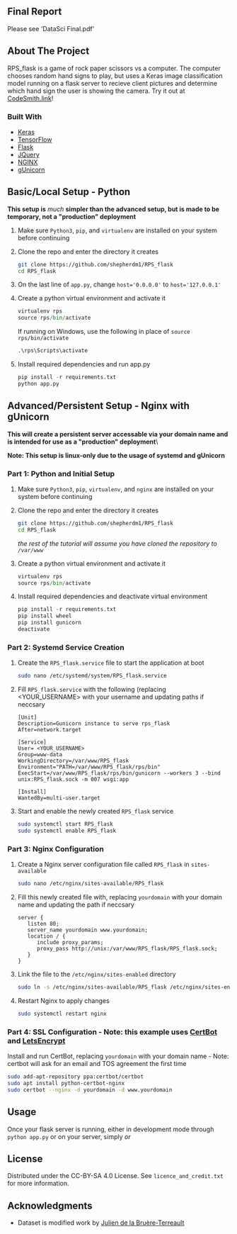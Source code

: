 <!-- ABOUT THE PROJECT -->
## Final Report
Please see 'DataSci Final.pdf'
## About The Project

RPS_flask is a game of rock paper scissors vs a computer. The computer chooses random hand signs to play, but uses a Keras image classification model running on a flask server to recieve client pictures and determine which hand sign the user is showing the camera. Try it out at [CodeSmith.link](https://www.codesmith.link)!

### Built With

* [Keras](https://keras.io/)
* [TensorFlow](https://www.tensorflow.org/)
* [Flask](https://flask.palletsprojects.com/)
* [JQuery](https://jquery.com)
* [NGINX](https://www.nginx.com/)
* [gUnicorn](https://gunicorn.org/)



## Basic/Local Setup - Python
**This setup is** *much* **simpler than the advanced setup, but is made to be temporary, not a "production" deployment**
1. Make sure `Python3`, `pip`, and `virtualenv` are installed on your system before continuing
2. Clone the repo and enter the directory it creates

   ```sh
   git clone https://github.com/shepherdm1/RPS_flask
   cd RPS_flask
   ```
3. On the last line of `app.py`, change `host='0.0.0.0'` to `host='127.0.0.1'`
4. Create a python virtual environment and activate it
   
   ```python
   virtualenv rps
   source rps/bin/activate
   ``` 
   If running on Windows, use the following in place of `source rps/bin/activate`
   ```bat
   .\rps\Scripts\activate
   ```
   
5. Install required dependencies and run app.py
   
   ```python
   pip install -r requirements.txt
   python app.py

   ```

## Advanced/Persistent Setup - Nginx with gUnicorn
**This will create a persistent server accessable via your domain name and is intended for use as a "production" deployment**\

**Note: This setup is linux-only due to the usage of systemd and gUnicorn**

### Part 1: Python and Initial Setup
1. Make sure `Python3`, `pip`, `virtualenv`, and `nginx` are installed on your system before continuing
2. Clone the repo and enter the directory it creates

   ```sh
   git clone https://github.com/shepherdm1/RPS_flask
   cd RPS_flask
   ``` 
   *the rest of the tutorial will assume you have cloned the repository to `/var/www`*
3. Create a python virtual environment and activate it
   
   ```python
   virtualenv rps
   source rps/bin/activate
   ``` 
4. Install required dependencies and deactivate virtual environment
   
   ```python
   pip install -r requirements.txt
   pip install wheel
   pip install gunicorn
   deactivate
   ```
   
### Part 2: Systemd Service Creation
1. Create the `RPS_flask.service` file to start the application at boot
   ```sh
   sudo nano /etc/systemd/system/RPS_flask.service
   ```
2. Fill `RPS_flask.service` with the following (replacing <YOUR_USERNAME> with your username and updating paths if neccsary

   ```
   [Unit]
   Description=Gunicorn instance to serve rps_flask
   After=network.target

   [Service]
   User= <YOUR_USERNAME>
   Group=www-data
   WorkingDirectory=/var/www/RPS_flask
   Environment="PATH=/var/www/RPS_flask/rps/bin"
   ExecStart=/var/www/RPS_flask/rps/bin/gunicorn --workers 3 --bind unix:RPS_flask.sock -m 007 wsgi:app

   [Install]
   WantedBy=multi-user.target
   ```
3. Start and enable the newly created `RPS_flask` service
   
   ```sh
   sudo systemctl start RPS_flask
   sudo systemctl enable RPS_flask
   ```

### Part 3: Nginx Configuration
1. Create a Nginx server configuration file called `RPS_flask` in `sites-available`
   
   ```sh
   sudo nano /etc/nginx/sites-available/RPS_flask 
   ```
2. Fill this newly created file with, replacing `yourdomain` with your domain name and updating the path if neccsary
   
   ```
   server {
      listen 80;
      server_name yourdomain www.yourdomain;
      location / {
         include proxy_params;
         proxy_pass http://unix:/var/www/RPS_flask/RPS_flask.sock;
      }
   }
   ```
 
3. Link the file to the `/etc/nginx/sites-enabled` directory

   ```sh
   sudo ln -s /etc/nginx/sites-available/RPS_flask /etc/nginx/sites-enabled
   ```

4. Restart Nginx to apply changes

   ```sh
   sudo systemctl restart nginx
   ```
### Part 4: SSL Configuration - Note: this example uses [CertBot](https://certbot.eff.org/) and [LetsEncrypt](https://letsencrypt.org/)
   Install and run CertBot, replacing `yourdomain` with your domain name - Note: certbot will ask for an email and TOS agreement the first time
   
   ```sh
   sudo add-apt-repository ppa:certbot/certbot
   sudo apt install python-certbot-nginx
   sudo certbot --nginx -d yourdomain -d www.yourdomain
   ```



<!-- USAGE EXAMPLES -->
## Usage

Once your flask server is running, either in development mode through `python app.py` or on your server, simply 
_or_




<!-- LICENSE -->
## License

Distributed under the CC-BY-SA 4.0 License. See `licence_and_credit.txt` for more information.



<!-- ACKNOWLEDGMENTS -->
## Acknowledgments

* Dataset is modified work by [Julien de la Bruère-Terreault](https://github.com/imfdlh)
